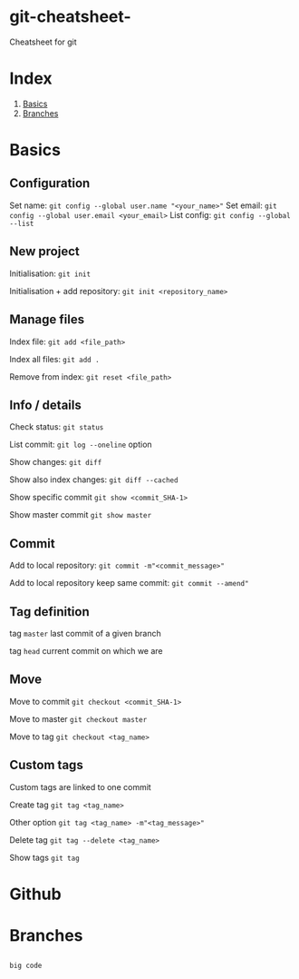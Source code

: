 # git-cheatsheet-
Cheatsheet for git

# Index
1. [Basics](#basic)
2. [Branches](#branches)


# Basics


## Configuration

Set name: `git config --global user.name "<your_name>"`
Set email: `git config --global user.email <your_email>`
List config: `git config --global --list`

## New project

Initialisation: `git init`

Initialisation + add repository: `git init <repository_name>`

## Manage files

Index file:  `git add <file_path>`

Index all files:  `git add .`

Remove from index: `git reset <file_path>`

## Info / details

Check status:  `git status`

List commit: `git log --oneline` option 

Show changes: `git diff`

Show also index changes: `git diff --cached`

Show specific commit `git show <commit_SHA-1>`

Show master commit `git show master`

## Commit

Add to local repository: `git commit -m"<commit_message>"`

Add to local repository keep same commit: `git commit --amend"`


## Tag definition

tag `master` last commit of a given branch

tag `head` current commit on which we are


## Move

Move to commit `git checkout <commit_SHA-1>`

Move to master `git checkout master`

Move to tag `git checkout <tag_name>`

## Custom tags

Custom tags are linked to one commit

Create tag `git tag <tag_name>`

Other option `git tag <tag_name> -m"<tag_message>"`

Delete tag `git tag --delete <tag_name>`

Show tags `git tag`

# Github

# Branches

## 

```
big code
```

